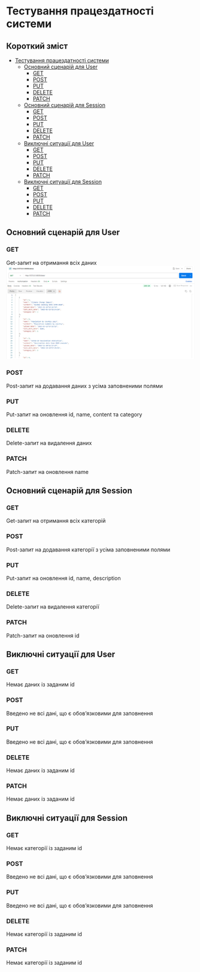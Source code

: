# Тестування працездатності системи

## Короткий зміст

- [Тестування працездатності системи](#тестування-працездатності-системи)
  - [Основний сценарій для User](#основний-сценарій-для-user)
    - [GET](#get)
    - [POST](#post)
    - [PUT](#put)
    - [DELETE](#delete)
    - [PATCH](#patch)
  - [Основний сценарій для Session](#основний-сценарій-для-session)
    - [GET](#get)
    - [POST](#post)
    - [PUT](#put)
    - [DELETE](#delete)
    - [PATCH](#patch)
  - [Виключні ситуації для User](#виключні-ситуації-для-user)
    - [GET](#get)
    - [POST](#post)
    - [PUT](#put)
    - [DELETE](#delete)
    - [PATCH](#patch)
  - [Виключні ситуації для Session](#виключні-ситуації-для-session)
    - [GET](#get)
    - [POST](#post)
    - [PUT](#put)
    - [DELETE](#delete)
    - [PATCH](#patch)

## Основний сценарій для User
### GET
Get-запит на отримання всіх даних
![](images/session-base/1.1.png)

### POST
Post-запит на додавання даних з усіма заповненими полями

### PUT
Put-запит на оновлення id, name, content та category

### DELETE
Delete-запит на видалення даних

### PATCH
Patch-запит на оновлення name

## Основний сценарій для Session
### GET
Get-запит на отримання всіх категорій

### POST
Post-запит на додавання категорії з усіма заповненими полями

### PUT
Put-запит на оновлення id, name, description

### DELETE
Delete-запит на видалення категорії

### PATCH
Patch-запит на оновлення id

## Виключні ситуації для User
### GET
Немає даних із заданим id

### POST
Введено не всі дані, що є обов’язковими для заповнення

### PUT
Введено не всі дані, що є обов’язковими для заповнення

### DELETE
Немає даних із заданим id 

### PATCH
Немає даних із заданим id

## Виключні ситуації для Session

### GET
Немає категорії із заданим id

### POST
Введено не всі дані, що є обов’язковими для заповнення

### PUT
Введено не всі дані, що є обов’язковими для заповнення

### DELETE
Немає категорії із заданим id 

### PATCH
Немає категорії із заданим id


